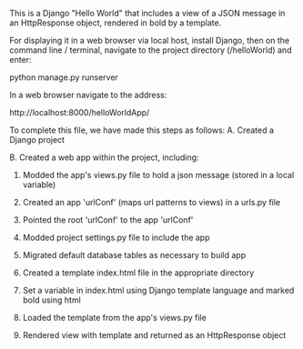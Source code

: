 This is a Django "Hello World" that includes a view of a JSON message in an HttpResponse object, rendered in bold by a template.

For displaying it in a web browser via local host, install Django, then on the command line / terminal, navigate to the project directory (/helloWorld) and enter:

python manage.py runserver

In a web browser navigate to the address:

http://localhost:8000/helloWorldApp/

To complete this file, we have made this steps as follows: A. Created a Django project

B. Created a web app within the project, including:

1. Modded the app's views.py file to hold a json message (stored in a local variable)

2. Created an app 'urlConf' (maps url patterns to views) in a urls.py file

3. Pointed the root 'urlConf' to the app 'urlConf'

4. Modded project settings.py file to include the app 

5. Migrated default database tables as necessary to build app

6. Created a template index.html file in the appropriate directory

7. Set a variable in index.html using Django template language and marked bold using html 

8. Loaded the template from the app's views.py file

9. Rendered view with template and returned as an HttpResponse object
